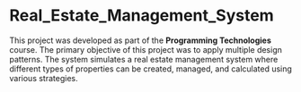 # Real_Estate_Management_System
 
This project was developed as part of the **Programming Technologies** course. The primary objective of this project was to apply multiple design patterns. The system simulates a real estate management system where different types of properties can be created, managed, and calculated using various strategies.